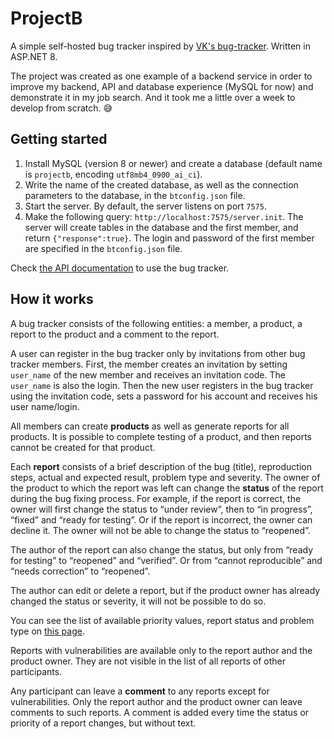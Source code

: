 # ProjectB

A simple self-hosted bug tracker inspired by [VK's bug-tracker](https://vk.com/testers). Written in ASP.NET 8.

The project was created as one example of a backend service in order to improve my backend, API and database experience (MySQL for now) and demonstrate it in my job search. And it took me a little over a week to develop from scratch. 😅

## Getting started
1. Install MySQL (version 8 or newer) and create a database (default name is `projectb`, encoding `utf8mb4_0900_ai_ci`).
2. Write the name of the created database, as well as the connection parameters to the database, in the `btconfig.json` file.
3. Start the server. By default, the server listens on port `7575`.
4. Make the following query: `http://localhost:7575/server.init`. The server will create tables in the database and the first member, and return `{"response":true}`. The login and password of the first member are specified in the `btconfig.json` file.

Check [the API documentation](API.md) to use the bug tracker.

## How it works
A bug tracker consists of the following entities: a member, a product, a report to the product and a comment to the report. 

A user can register in the bug tracker only by invitations from other bug tracker members. First, the member creates an invitation by setting `user_name` of the new member and receives an invitation code. The `user_name` is also the login. Then the new user registers in the bug tracker using the invitation code, sets a password for his account and receives his user name/login.

All members can create **products** as well as generate reports for all products. It is possible to complete testing of a product, and then reports cannot be created for that product.

Each **report** consists of a brief description of the bug (title), reproduction steps, actual and expected result, problem type and severity. The owner of the product to which the report was left can change the **status** of the report during the bug fixing process. For example, if the report is correct, the owner will first change the status to “under review”, then to “in progress”, “fixed” and “ready for testing”. Or if the report is incorrect, the owner can decline it. The owner will not be able to change the status to “reopened”.

The author of the report can also change the status, but only from “ready for testing” to “reopened” and “verified”. Or from “cannot reproducible” and “needs correction” to “reopened”. 

The author can edit or delete a report, but if the product owner has already changed the status or severity, it will not be possible to do so.

You can see the list of available priority values, report status and problem type on [this page](API.md#enums).

Reports with vulnerabilities are available only to the report author and the product owner. They are not visible in the list of all reports of other participants.

Any participant can leave a **comment** to any reports except for vulnerabilities. Only the report author and the product owner can leave comments to such reports. A comment is added every time the status or priority of a report changes, but without text.